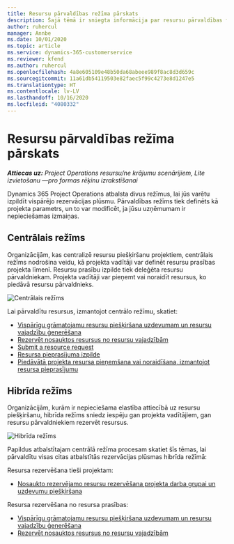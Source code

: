 ```yaml
---
title: Resursu pārvaldības režīma pārskats
description: Šajā tēmā ir sniegta informācija par resursu pārvaldības funkcionalitāti programmā Dynamics 365 Project Operations.
author: ruhercul
manager: Annbe
ms.date: 10/01/2020
ms.topic: article
ms.service: dynamics-365-customerservice
ms.reviewer: kfend
ms.author: ruhercul
ms.openlocfilehash: 4a8e605109e48b50da68abeee989f8ac8d3d659c
ms.sourcegitcommit: 11a61db54119503e82faec5f99c4273e8d1247e5
ms.translationtype: HT
ms.contentlocale: lv-LV
ms.lasthandoff: 10/16/2020
ms.locfileid: "4080332"
---
```

# <a name="resource-management-modes-overview"></a>Resursu pārvaldības režīma pārskats

_**Attiecas uz:** Project Operations resursu/ne krājumu scenārijiem, Lite izvietošanu —pro formas rēķinu izrakstīšanai_


Dynamics 365 Project Operations atbalsta divus režīmus, lai jūs varētu izpildīt vispārējo rezervācijas plūsmu. Pārvaldības režīms tiek definēts kā projekta parametrs, un to var modificēt, ja jūsu uzņēmumam ir nepieciešamas izmaiņas.    

## <a name="central-mode"></a>Centrālais režīms
Organizācijām, kas centralizē resursu piešķiršanu projektiem, centrālais režīms nodrošina veidu, kā projekta vadītāji var definēt resursu prasības projekta līmenī. Resursu prasību izpilde tiek deleģēta resursu pārvaldniekam. Projekta vadītāji var pieņemt vai noraidīt resursus, ko piedāvā resursu pārvaldnieks.

![Centrālais režīms](./media/resource-management-central.png)

Lai pārvaldītu resursus, izmantojot centrālo režīmu, skatiet:

- [Vispārīgu grāmatojamu resursu piešķiršana uzdevumam un resursu vajadzību ģenerēšana](https://docs.microsoft.com/dynamics365/project-service/assign-generic-bookable-resource)
- [Rezervēt nosauktos resursus no resursu vajadzībām](https://docs.microsoft.com/dynamics365/project-service/book-named-resource)
- [Submit a resource request](https://docs.microsoft.com/dynamics365/project-service/submit-resource-request)
- [Resursa pieprasījuma izpilde](https://docs.microsoft.com/dynamics365/project-service/resource-management-fulfill-requests)
- [Piedāvātā projekta resursa pieņemšana vai noraidīšana, izmantojot resursa pieprasījumu](https://docs.microsoft.com/dynamics365/project-service/accept-reject-proposed-resource)

## <a name="hybrid-mode"></a>Hibrīda režīms
Organizācijām, kurām ir nepieciešama elastība attiecībā uz resursu piešķiršanu, hibrīda režīms sniedz iespēju gan projekta vadītājiem, gan resursu pārvaldniekiem rezervēt resursus.

![Hibrīda režīms](./media/resource-management-hybrid.png)

Papildus atbalstītajam centrālā režīma procesam skatiet šīs tēmas, lai pārvaldītu visas citas atbalstītās rezervācijas plūsmas hibrīda režīmā:

Resursa rezervēšana tieši projektam:
- [Nosaukto rezervējamo resursu rezervēšana projekta darba grupai un uzdevumu piešķiršana](https://docs.microsoft.com/dynamics365/project-service/assign-named-bookable-resource)

Resursa rezervēšana no resursa prasības:
- [Vispārīgu grāmatojamu resursu piešķiršana uzdevumam un resursu vajadzību ģenerēšana](https://docs.microsoft.com/dynamics365/project-service/assign-generic-bookable-resource)
- [Rezervēt nosauktos resursus no resursu vajadzībām](https://docs.microsoft.com/dynamics365/project-service/book-named-resource)

